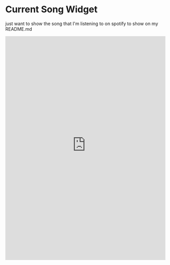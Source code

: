 # Current Song Widget
just want to show the song that I'm listening to on spotify to show on my README.md

<iframe src="https://spotify-current-track-widget.onrender.com/" width="500" height="700" style="border:none;"></iframe>
